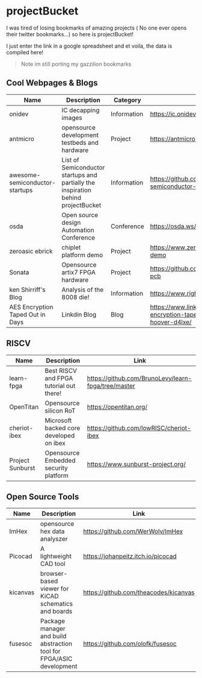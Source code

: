 # projectBucket 
 I was tired of losing bookmarks of amazing projects ( No one ever opens their twitter bookmarks...) so here is projectBucket! 

 I just enter the link in a google spreadsheet and et voila, the data is compiled here! 
 > Note im still porting my gazzilion bookmarks  
 ## Cool Webpages & Blogs

| Name | Description | Category | Link |
| --- | --- | --- | --- |
| onidev | IC decapping images | Information | https://ic.onidev.fr/requests.html |
| antmicro | opensource development testbeds and hardware | Project | https://antmicro.com/ |
| awesome-semiconductor-startups | List of Semiconductor startups and partially the inspiration behind projectBucket | Information | https://github.com/aolofsson/awesome-semiconductor-startups |
| osda | Open source design Automation Conference | Conference  | https://osda.ws/ |
| zeroasic ebrick | chiplet platform demo | Project | https://www.zeroasic.com/blog/ebrick-demo |
| Sonata | Opensource artix7 FPGA hardware | Project | https://github.com/newaetech/sonata-pcb |
| ken Shirriff's Blog | Analysis of the 8008 die! | Information | https://www.righto.com/?m=0 |
| AES Encryption Taped Out in Days | Linkdin Blog | Blog | https://www.linkedin.com/pulse/aes-encryption-taped-out-days-steve-hoover-d4lxe/ |


## RISCV

| Name | Description | Link |
| --- | --- | --- |
| learn-fpga | Best RISCV and FPGA tutorial out there! | https://github.com/BrunoLevy/learn-fpga/tree/master |
| OpenTitan  | Opensource silicon RoT  | https://opentitan.org/ |
| cheriot-ibex | Microsoft backed core developed on ibex | https://github.com/lowRISC/cheriot-ibex |
| Project Sunburst | Opensource Embedded security platform | https://www.sunburst-project.org/ |


## Open Source Tools

| Name | Description | Link |
| --- | --- | --- |
| ImHex | opensource hex data analyszer | https://github.com/WerWolv/ImHex |
| Picocad | A lightweight CAD tool | https://johanpeitz.itch.io/picocad |
| kicanvas | browser-based viewer for KiCAD schematics and boards | https://github.com/theacodes/kicanvas |
| fusesoc | Package manager and build abstraction tool for FPGA/ASIC development | https://github.com/olofk/fusesoc |


